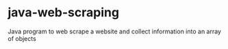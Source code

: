# java-web-scraping
Java program to web scrape a website and collect information into an array of objects
